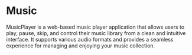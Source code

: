 # Music
MusicPlayer is a web-based music player application that allows users to play, pause, skip, and control their music library from a clean and intuitive interface. It supports various audio formats and provides a seamless experience for managing and enjoying your music collection.
